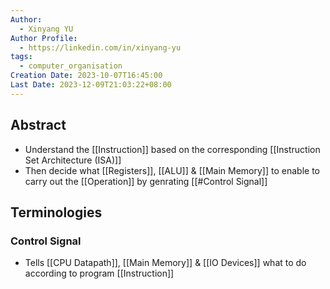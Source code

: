 ```yaml
---
Author:
  - Xinyang YU
Author Profile:
  - https://linkedin.com/in/xinyang-yu
tags:
  - computer_organisation
Creation Date: 2023-10-07T16:45:00
Last Date: 2023-12-09T21:03:22+08:00
---
```

## Abstract
- Understand the [[Instruction]] based on the corresponding [[Instruction Set Architecture (ISA)]] 
- Then decide what [[Registers]], [[ALU]] & [[Main Memory]] to enable to carry out the [[Operation]] by genrating [[#Control Signal]]


## Terminologies
### Control Signal
- Tells [[CPU Datapath]], [[Main Memory]] & [[IO Devices]] what to do according to program [[Instruction]]